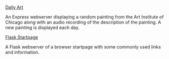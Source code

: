 [Daily Art](/daily-art) 

An Express webserver displaying a random painting from the Art Institute of Chicago along with an audio recording of the description of the painting. A new painting is displayed each day.

[Flask Startpage](/flask-startpage) 

A Flask webserver of a browser startpage with some commonly used links and information.
